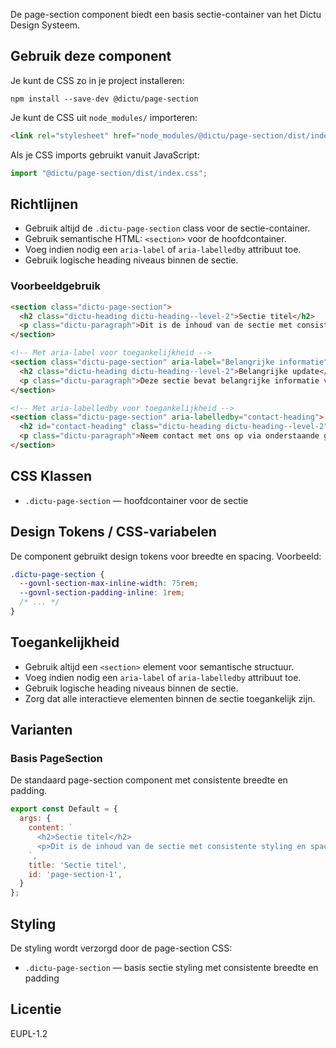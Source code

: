 <!-- @license CC0-1.0 -->

De page-section component biedt een basis sectie-container van het Dictu Design Systeem.

## Gebruik deze component

Je kunt de CSS zo in je project installeren:

```console
npm install --save-dev @dictu/page-section
```

Je kunt de CSS uit `node_modules/` importeren:

```html
<link rel="stylesheet" href="node_modules/@dictu/page-section/dist/index.css" />
```

Als je CSS imports gebruikt vanuit JavaScript:

```javascript
import "@dictu/page-section/dist/index.css";
```

## Richtlijnen

- Gebruik altijd de `.dictu-page-section` class voor de sectie-container.
- Gebruik semantische HTML: `<section>` voor de hoofdcontainer.
- Voeg indien nodig een `aria-label` of `aria-labelledby` attribuut toe.
- Gebruik logische heading niveaus binnen de sectie.

### Voorbeeldgebruik

```html
<section class="dictu-page-section">
  <h2 class="dictu-heading dictu-heading--level-2">Sectie titel</h2>
  <p class="dictu-paragraph">Dit is de inhoud van de sectie met consistente styling en spacing.</p>
</section>

<!-- Met aria-label voor toegankelijkheid -->
<section class="dictu-page-section" aria-label="Belangrijke informatie">
  <h2 class="dictu-heading dictu-heading--level-2">Belangrijke update</h2>
  <p class="dictu-paragraph">Deze sectie bevat belangrijke informatie voor gebruikers.</p>
</section>

<!-- Met aria-labelledby voor toegankelijkheid -->
<section class="dictu-page-section" aria-labelledby="contact-heading">
  <h2 id="contact-heading" class="dictu-heading dictu-heading--level-2">Contact informatie</h2>
  <p class="dictu-paragraph">Neem contact met ons op via onderstaande gegevens.</p>
</section>
```

## CSS Klassen
- `.dictu-page-section` — hoofdcontainer voor de sectie

## Design Tokens / CSS-variabelen
De component gebruikt design tokens voor breedte en spacing. Voorbeeld:

```css
.dictu-page-section {
  --govnl-section-max-inline-width: 75rem;
  --govnl-section-padding-inline: 1rem;
  /* ... */
}
```

## Toegankelijkheid
- Gebruik altijd een `<section>` element voor semantische structuur.
- Voeg indien nodig een `aria-label` of `aria-labelledby` attribuut toe.
- Gebruik logische heading niveaus binnen de sectie.
- Zorg dat alle interactieve elementen binnen de sectie toegankelijk zijn.

## Varianten

### Basis PageSection
De standaard page-section component met consistente breedte en padding.

```js
export const Default = {
  args: {
    content: `
      <h2>Sectie titel</h2>
      <p>Dit is de inhoud van de sectie met consistente styling en spacing.</p>
    `,
    title: 'Sectie titel',
    id: 'page-section-1',
  }
};
```

## Styling
De styling wordt verzorgd door de page-section CSS:
- `.dictu-page-section` — basis sectie styling met consistente breedte en padding

## Licentie
EUPL-1.2
